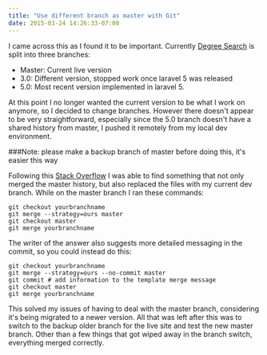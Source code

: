 ```yaml
---
title: "Use different branch as master with Git"
date: 2015-03-24 14:26:33-07:00
---
```


I came across this as I found it to be important. Currently [Degree Search](http://degreesearch.arizona.edu) is split into three branches:

* Master: Current live version
* 3.0: Different version, stopped work once laravel 5 was released
* 5.0: Most recent version implemented in laravel 5.

At this point I no longer wanted the current version to be what I work on anymore, so I decided to change branches. However there doesn't appear to be very straightforward, especially since the 5.0 branch doesn't have a shared history from master, I pushed it remotely from my local dev environment.

###Note: please make a backup branch of master before doing this, it's easier this way

Following this [Stack Overflow](http://stackoverflow.com/a/2763118/1612852) I was able to find something that not only merged the master history, but also replaced the files with my current dev branch. While on the master branch I ran these commands:

    git checkout yourbranchname
    git merge --strategy=ours master
    git checkout master
    git merge yourbranchname

The writer of the answer also suggests more detailed messaging in the commit, so you could instead do this:

    git checkout yourbranchname
    git merge --strategy=ours --no-commit master
    git commit # add information to the template merge message
    git checkout master
    git merge yourbranchname

This solved my issues of having to deal with the master branch, considering it's being migrated to a newer version. All that was left after this was to switch to the backup older branch for the live site and test the new master branch. Other than a few things that got wiped away in the branch switch, everything merged correctly.
